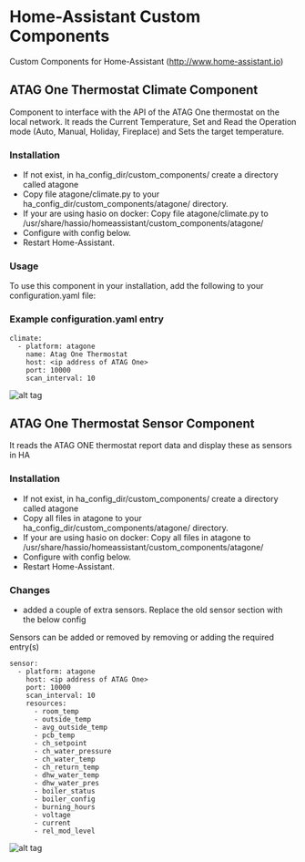 # Home-Assistant Custom Components
Custom Components for Home-Assistant (http://www.home-assistant.io)

## ATAG One Thermostat Climate Component
Component to interface with the API of the ATAG One thermostat on the local network.
It reads the Current Temperature, Set and Read the Operation mode (Auto, Manual, Holiday, Fireplace) and Sets the target temperature.

### Installation
* If not exist, in ha_config_dir/custom_components/ create a directory called atagone 
* Copy file atagone/climate.py to your ha_config_dir/custom_components/atagone/ directory.
* If your are using hasio on docker: Copy file atagone/climate.py to /usr/share/hassio/homeassistant/custom_components/atagone/
* Configure with config below.
* Restart Home-Assistant.

### Usage
To use this component in your installation, add the following to your configuration.yaml file:

### Example configuration.yaml entry

```
climate:
  - platform: atagone
    name: Atag One Thermostat
    host: <ip address of ATAG One>
    port: 10000
    scan_interval: 10
```

![alt tag](https://github.com/herikw/home-assistant-custom-components/blob/master/screenshots/climate.png?raw=true "Screenshot")

## ATAG One Thermostat Sensor Component
It reads the ATAG ONE thermostat report data and display these as sensors in HA

### Installation
* If not exist, in ha_config_dir/custom_components/ create a directory called atagone 
* Copy all files in atagone to your ha_config_dir/custom_components/atagone/ directory.
* If your are using hasio on docker: Copy all files in atagone to /usr/share/hassio/homeassistant/custom_components/atagone/
* Configure with config below.
* Restart Home-Assistant.

### Changes
* added a couple of extra sensors. Replace the old sensor section with the below config

Sensors can be added or removed by removing or adding the required entry(s)

```
sensor:
  - platform: atagone
    host: <ip address of ATAG One>
    port: 10000
    scan_interval: 10
    resources:
      - room_temp
      - outside_temp
      - avg_outside_temp
      - pcb_temp
      - ch_setpoint
      - ch_water_pressure
      - ch_water_temp
      - ch_return_temp
      - dhw_water_temp
      - dhw_water_pres
      - boiler_status
      - boiler_config
      - burning_hours
      - voltage
      - current
      - rel_mod_level
```

![alt tag](https://github.com/herikw/home-assistant-custom-components/blob/master/screenshots/sensors.png?raw=true "Screenshot")
